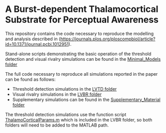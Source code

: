 # A Burst-dependent Thalamocortical Substrate for Perceptual Awareness

This repository contains the code necessary to reproduce the modelling and analysis described in (https://journals.plos.org/ploscompbiol/article?id=10.1371/journal.pcbi.1012951).

Stand-alone scripts demonstrating the basic operation of the threshold detection and visual rivalry simulations can be found in the [Minimal_Models folder](https://github.com/cjwhyte/LVPA/tree/main/Minimal_Models)

The full code necessary to reproduce all simulations reported in the paper can be found as follows:
 - Threshold detection simulations in the [LVTD folder](https://github.com/cjwhyte/LVPA/tree/main/LVTD)
 - Visual rivalry simulations in the [LVBR folder](https://github.com/cjwhyte/LVPA/tree/main/LVBR)
 - Supplementary simulations can be found in the [Supplementary_Material folder](https://github.com/cjwhyte/LVPA/tree/main/Supplementary_Material)

The threshold detection simulations use the function script [ThalamoCorticalParams.m](https://github.com/cjwhyte/LVPA/blob/main/LVBR/ThalamoCorticalParams.m) which is included in the LVBR folder, so both folders will need to be added to the MATLAB path. 
